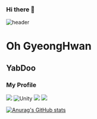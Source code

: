### Hi there 👋
![header](https://capsule-render.vercel.app/api?type=waving&color=black&height=300&section=header&text=This%20Is%20YabDoo%&fontSize=90&fontAlignY=38&desc=My%20First%20Profile%20!&descAlignY=51&descAlign=62)

# Oh GyeongHwan
## YabDoo
### My Profile
<img src="https://img.shields.io/badge/CSharp-239120?style=flat-square&logo=C#&logoColor=white"/>
<img alt="Unity" src ="https://img.shields.io/badge/Unity-FAFAFA.svg?&style=for-the-badge&logo=Unity&logoColor=black"/>
<img src="https://img.shields.io/badge/Github-181717?style=flat-square&logo=Github&logoColor=white"/>
<img src="https://img.shields.io/badge/SourceTree-0052CC?style=flat-square&logo=SourceTree&logoColor=white"/>

[![Anurag's GitHub stats](https://github-readme-stats.vercel.app/api?username=yabidooooo&show_icons=true&theme=dark)](https://github.com/anuraghazra/github-readme-stats)
<!--
**yabidooooo/yabidooooo** is a ✨ _special_ ✨ repository because its `README.md` (this file) appears on your GitHub profile.

Here are some ideas to get you started:

- 🔭 I’m currently working on ...
- 🌱 I’m currently learning ...
- 👯 I’m looking to collaborate on ...
- 🤔 I’m looking for help with ...
- 💬 Ask me about ...
- 📫 How to reach me: ...
- 😄 Pronouns: ...
- ⚡ Fun fact: ...
-->
